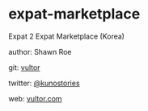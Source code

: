 # expat-marketplace
Expat 2 Expat Marketplace (Korea)

author: Shawn Roe

git: <a href="http://github.com/vultor" alt="Vultor on Github">vultor</a>

twitter: <a href="http://twitter.com/kunostories" alt="Kunostories Twitter">@kunostories</a>

web: <a href="http://vultor.com" alt="Vultor.com">vultor.com</a>

